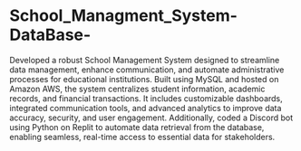 # School_Managment_System-DataBase-

Developed a robust School Management System designed to streamline data management, enhance communication, and automate administrative processes for educational institutions. Built using MySQL and hosted on Amazon AWS, the system centralizes student information, academic records, and financial transactions. It includes customizable dashboards, integrated communication tools, and advanced analytics to improve data accuracy, security, and user engagement. Additionally, coded a Discord bot using Python on Replit to automate data retrieval from the database, enabling seamless, real-time access to essential data for stakeholders.
